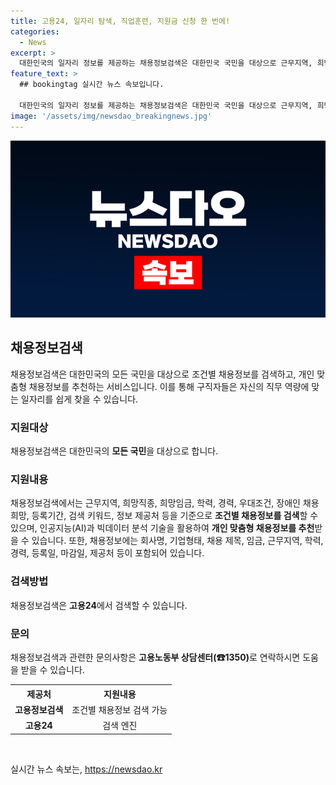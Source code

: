 ```yaml
---
title: 고용24, 일자리 탐색, 직업훈련, 지원금 신청 한 번에!
categories:
  - News
excerpt: >
  대한민국의 일자리 정보를 제공하는 채용정보검색은 대한민국 국민을 대상으로 근무지역, 희망직종, 희망임금, 학력, 경력, 우대조건 등을 조건으로 채용정보를 검색할 수 있으며, 개인에게 맞춤형 채용정보를 추천한다. 또한, 채용정보에는 회사명, 기업형태, 채용 제목, 임금, 근무지역, 학력, 경력, 등록일, 마감일, 제공처가 포함되어 있다. 검색은 고용노동부 상담센터나 고용24에서 가능하며, 자세한 정보는 고용노동부 상담센터(☎1350)로 문의할 수 있다.
feature_text: >
  ## bookingtag 실시간 뉴스 속보입니다.

  대한민국의 일자리 정보를 제공하는 채용정보검색은 대한민국 국민을 대상으로 근무지역, 희망직종, 희망임금, 학력, 경력, 우대조건 등을 조건으로 채용정보를 검색할 수 있으며, 개인에게 맞춤형 채용정보를 추천한다. 또한, 채용정보에는 회사명, 기업형태, 채용 제목, 임금, 근무지역, 학력, 경력, 등록일, 마감일, 제공처가 포함되어 있다. 검색은 고용노동부 상담센터나 고용24에서 가능하며, 자세한 정보는 고용노동부 상담센터(☎1350)로 문의할 수 있다.
image: '/assets/img/newsdao_breakingnews.jpg'
---
```


<p><img src="/assets/img/newsdao_breakingnews.jpg" alt="bookingtag 속보" /></p>

<h2 data-ke-size="size26">채용정보검색</h2>

<p data-ke-size="size16">채용정보검색은 대한민국의 모든 국민을 대상으로 조건별 채용정보를 검색하고, 개인 맞춤형 채용정보를 추천하는 서비스입니다. 이를 통해 구직자들은 자신의 직무 역량에 맞는 일자리를 쉽게 찾을 수 있습니다.</p>

<h3>지원대상</h3>

<p data-ke-size="size16">채용정보검색은 대한민국의 <b>모든 국민</b>을 대상으로 합니다. </p>

<h3>지원내용</h3>

<p data-ke-size="size16">채용정보검색에서는 근무지역, 희망직종, 희망임금, 학력, 경력, 우대조건, 장애인 채용 희망, 등록기간, 검색 키워드, 정보 제공처 등을 기준으로 <b>조건별 채용정보를 검색</b>할 수 있으며, 인공지능(AI)과 빅데이터 분석 기술을 활용하여 <b>개인 맞춤형 채용정보를 추천</b>받을 수 있습니다. 또한, 채용정보에는 회사명, 기업형태, 채용 제목, 임금, 근무지역, 학력, 경력, 등록일, 마감일, 제공처 등이 포함되어 있습니다.</p>

<h3>검색방법</h3>

<p data-ke-size="size16">채용정보검색은 <b>고용24</b>에서 검색할 수 있습니다.</p>

<h3>문의</h3>

<p data-ke-size="size16">채용정보검색과 관련한 문의사항은 <b>고용노동부 상담센터(☎1350)</b>로 연락하시면 도움을 받을 수 있습니다.</p>

<table>
  <tr>
    <th>제공처</th>
    <th>지원내용</th>
  </tr>
  <tr>
    <td style="text-align: center; height: 17px;"><b>고용정보검색</b></td>
    <td style="text-align: center; height: 17px;">조건별 채용정보 검색 가능</td>
  </tr>
  <tr>
    <td style="text-align: center; height: 17px;"><b>고용24</b></td>
    <td style="text-align: center; height: 17px;">검색 엔진</td>
  </tr>
</table>

<p data-ke-size="size16">&nbsp;</p>
실시간 뉴스 속보는, <a href="https://newsdao.kr" rel="dofollow">https://newsdao.kr</a>


